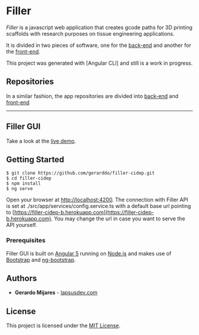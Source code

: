 # Filler 
_Filler_ is a javascript web application that creates gcode paths for 3D printing scaffolds with research purposes on tissue engineering applications.

It is divided in two pieces of software, one for the [back-end](https://filler-cidep-b.herokuapp.com) and another for the [front-end](https://filler-cidep.herokuapp.com). 

This project was generated with [Angular CLI] and still is a work in progress.

## Repositories
In a similar fashion, the app repositories are divided into [back-end](https://github.com/gerarddo/filler-cidep-api) and [front-end](https://github.com/gerarddo/filler-cidep)

---
## Filler GUI

Take a look at the [live demo](https://filler-cidep.herokuapp.com).


## Getting Started

```
$ git clone https://github.com/gerarddo/filler-cidep.git
$ cd filler-cidep
$ npm install
$ ng serve
```

Open your browser at [http://localhost:4200](http://localhost:4200).
The connection with Filler API is set at ./src/app/services/config.service.ts with a default base url pointing to [https://filler-cidep-b.herokuapp.com](https://filler-cidep-b.herokuapp.com). You may change the url in case you want to serve the API yourself.

### Prerequisites

Filler GUI is built on [Angular 5](https://angular.io) running on [Node.js](https://nodejs.org/en/) and makes use of [Bootstrap](https://getbootstrap.com/) and [ng-bootstrap](https://ng-bootstrap.github.io/#/home).

## Authors

* **Gerardo Mijares** - [lapsusdev.com](https://lapsusdev.com)

## License

This project is licensed under the [MIT License](https://en.wikipedia.org/wiki/MIT_License).


